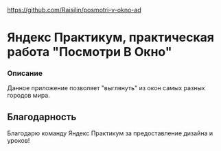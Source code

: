 https://github.com/Raisilin/posmotri-v-okno-ad
# Яндекс Практикум, практическая работа "Посмотри В Окно"

### Описание

Данное приложение позволяет "выглянуть" из окон самых разных городов мира.


## Благодарность

Благодарю команду Яндекс Практикум за предоставление дизайна и уроков!
